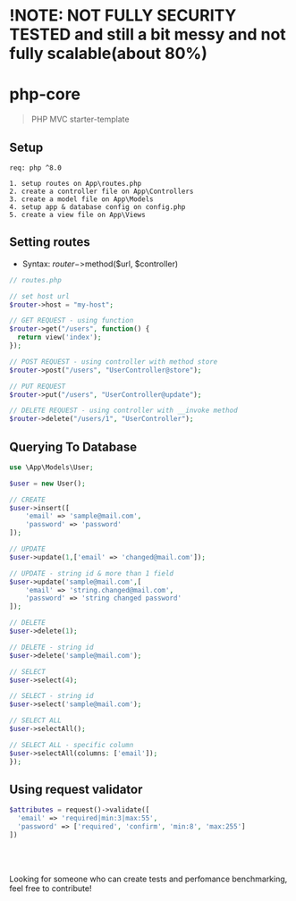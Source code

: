 # !NOTE: NOT FULLY SECURITY TESTED and still a bit messy and not fully scalable(about 80%)

# php-core

> PHP MVC starter-template

## Setup
```
req: php ^8.0

1. setup routes on App\routes.php
2. create a controller file on App\Controllers
3. create a model file on App\Models
4. setup app & database config on config.php
5. create a view file on App\Views
```

## Setting routes

- Syntax: $router->$method($url, $controller)

```php
// routes.php

// set host url
$router->host = "my-host";

// GET REQUEST - using function
$router->get("/users", function() {
  return view('index');
});

// POST REQUEST - using controller with method store
$router->post("/users", "UserController@store");

// PUT REQUEST
$router->put("/users", "UserController@update");

// DELETE REQUEST - using controller with __invoke method
$router->delete("/users/1", "UserController");
```

## Querying To Database

```php
use \App\Models\User;

$user = new User();

// CREATE
$user->insert([
    'email' => 'sample@mail.com',
    'password' => 'password'
]);

// UPDATE
$user->update(1,['email' => 'changed@mail.com']);

// UPDATE - string id & more than 1 field
$user->update('sample@mail.com',[
    'email' => 'string.changed@mail.com',
    'password' => 'string changed password'
]);

// DELETE
$user->delete(1);

// DELETE - string id
$user->delete('sample@mail.com');

// SELECT
$user->select(4);

// SELECT - string id
$user->select('sample@mail.com');

// SELECT ALL
$user->selectAll();

// SELECT ALL - specific column
$user->selectAll(columns: ['email']);
});
```

## Using request validator
```php
$attributes = request()->validate([
  'email' => 'required|min:3|max:55',
  'password' => ['required', 'confirm', 'min:8', 'max:255']
])

```

<br/>

<br/>

Looking for someone who can create tests and perfomance benchmarking, feel free to contribute!
